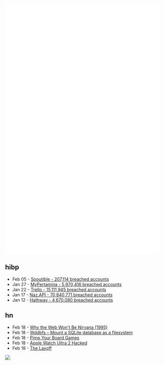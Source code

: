 ![Metrics](https://raw.githubusercontent.com/phixion/phixion/master/metrics.svg)

## hibp

<!--
for https://github.com/phixion/phixion/blob/main/.github/workflows/feeds.yml
-->
<!--START_SECTION:haveibeenpwnd-->
- Feb 05 - [Spoutible - 207,114 breached accounts](https://haveibeenpwned.com/PwnedWebsites#Spoutible)
- Jan 27 - [MyPertamina - 5,970,416 breached accounts](https://haveibeenpwned.com/PwnedWebsites#MyPertamina)
- Jan 22 - [Trello - 15,111,945 breached accounts](https://haveibeenpwned.com/PwnedWebsites#Trello)
- Jan 17 - [Naz.API - 70,840,771 breached accounts](https://haveibeenpwned.com/PwnedWebsites#NazApi)
- Jan 12 - [Hathway - 4,670,080 breached accounts](https://haveibeenpwned.com/PwnedWebsites#Hathway)
<!--END_SECTION:haveibeenpwnd-->

## hn

<!--
for https://github.com/phixion/phixion/blob/main/.github/workflows/feeds.yml
-->
<!--START_SECTION:hn-->
- Feb 18 - [Why the Web Won't Be Nirvana (1995)](https://www.newsweek.com/clifford-stoll-why-web-wont-be-nirvana-185306)
- Feb 18 - [Wddbfs – Mount a SQLite database as a filesystem](https://adamobeng.com/wddbfs-mount-a-sqlite-database-as-a-filesystem/)
- Feb 18 - [Pimp Your Board Games](https://brainbaking.com/post/2024/02/pimp-your-boardgame/)
- Feb 18 - [Apple Watch Ultra 2 Hacked](https://discussions.apple.com/thread/255453237)
- Feb 18 - [The Layoff](https://xeiaso.net/blog/2024/the-layoff/)
<!--END_SECTION:hn-->

<!--
for https://yhype.me
-->
![](https://hit.yhype.me/github/profile?user_id=13013670)
